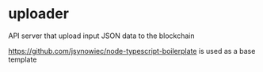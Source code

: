 # uploader

API server that upload input JSON data to the blockchain

https://github.com/jsynowiec/node-typescript-boilerplate is used as a base template 